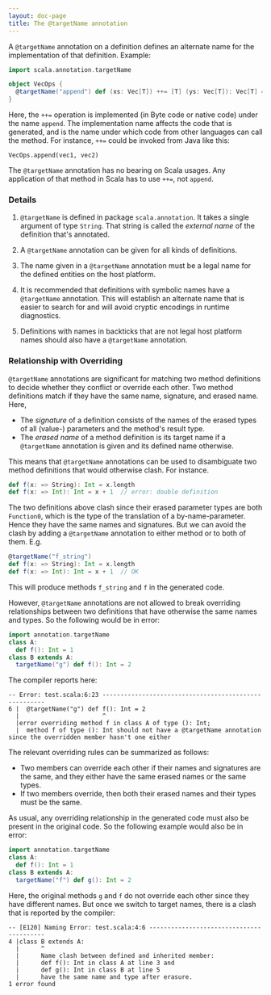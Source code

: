 ```yaml
---
layout: doc-page
title: The @targetName annotation
---
```


A `@targetName` annotation on a definition defines an alternate name for the implementation of that definition. Example:
```scala
import scala.annotation.targetName

object VecOps {
  @targetName("append") def (xs: Vec[T]) ++= [T] (ys: Vec[T]): Vec[T] = ...
}
```
Here, the `++=` operation is implemented (in Byte code or native code) under the name `append`. The implementation name affects the code that is generated, and is the name under which code from other languages can call the method. For instance, `++=` could be invoked from Java like this:
```
VecOps.append(vec1, vec2)
```
The `@targetName` annotation has no bearing on Scala usages. Any application of that method in Scala has to use `++=`, not `append`.

### Details

 1. `@targetName` is defined in package `scala.annotation`. It takes a single argument
    of type `String`. That string is called the _external name_ of the definition
    that's annotated.

 2. A `@targetName` annotation can be given for all kinds of definitions.

 3. The name given in a `@targetName` annotation must be a legal name
    for the defined entities on the host platform.

 4. It is recommended that definitions with symbolic names have a `@targetName` annotation. This will establish an alternate name that is easier to search for and
 will avoid cryptic encodings in runtime diagnostics.

 5. Definitions with names in backticks that are not legal host platform names
    should also have a `@targetName` annotation.

### Relationship with Overriding

`@targetName` annotations are significant for matching two method definitions to decide whether they conflict or override each other. Two method definitions match if they have the same name, signature, and erased name. Here,

 - The _signature_ of a definition consists of the names of the erased types of all (value-) parameters and the method's result type.
 - The _erased name_ of a method definition is its target name if a `@targetName`
   annotation is given and its defined name otherwise.

This means that `@targetName` annotations can be used to disambiguate two method definitions that would otherwise clash. For instance.
```scala
def f(x: => String): Int = x.length
def f(x: => Int): Int = x + 1  // error: double definition
```
The two definitions above clash since their erased parameter types are both `Function0`, which is the type of the translation of a by-name-parameter. Hence
they have the same names and signatures. But we can avoid the clash by adding  a `@targetName` annotation to either method or to both of them. E.g.
```scala
@targetName("f_string")
def f(x: => String): Int = x.length
def f(x: => Int): Int = x + 1  // OK
```
This will produce methods `f_string` and `f` in the generated code.

However, `@targetName` annotations are not allowed to break overriding relationships
between two definitions that have otherwise the same names and types. So the following would be in error:
```scala
import annotation.targetName
class A:
  def f(): Int = 1
class B extends A:
  targetName("g") def f(): Int = 2
```
The compiler reports here:
```
-- Error: test.scala:6:23 ------------------------------------------------------
6 |  @targetName("g") def f(): Int = 2
  |                       ^
  |error overriding method f in class A of type (): Int;
  |  method f of type (): Int should not have a @targetName annotation since the overridden member hasn't one either
```
The relevant overriding rules can be summarized as follows:

 - Two members can override each other if their names and signatures are the same,
   and they either have the same erased names or the same types.
 - If two members override, then both their erased names and their types must be the same.

As usual, any overriding relationship in the generated code must also
be present in the original code. So the following example would also be in error:
```scala
import annotation.targetName
class A:
  def f(): Int = 1
class B extends A:
  targetName("f") def g(): Int = 2
```
Here, the original methods `g` and `f` do not override each other since they have
different names. But once we switch to target names, there is a clash that is reported by the compiler:
```
-- [E120] Naming Error: test.scala:4:6 -----------------------------------------
4 |class B extends A:
  |      ^
  |      Name clash between defined and inherited member:
  |      def f(): Int in class A at line 3 and
  |      def g(): Int in class B at line 5
  |      have the same name and type after erasure.
1 error found
```
